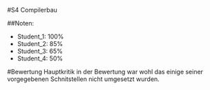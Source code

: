 #S4 Compilerbau

##Noten:
- Student_1: 100%
- Student_2: 85%
- Student_3: 65%
- Student_4: 50%

#Bewertung
Hauptkritik in der Bewertung war wohl das einige seiner vorgegebenen Schnitstellen nicht umgesetzt wurden.